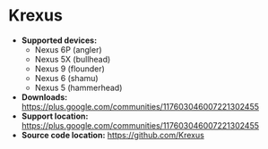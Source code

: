 # Krexus

+ **Supported devices:**
    + Nexus 6P (angler)
    + Nexus 5X (bullhead)
    + Nexus 9 (flounder)
    + Nexus 6 (shamu)
    + Nexus 5 (hammerhead)
+ **Downloads:** https://plus.google.com/communities/117603046007221302455
+ **Support location:** https://plus.google.com/communities/117603046007221302455
+ **Source code location:** https://github.com/Krexus
